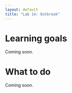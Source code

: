 ```yaml
---
layout: default
title: "Lab 14: Outbreak"
---
```


# Learning goals

Coming soon.

# What to do

Coming soon.
